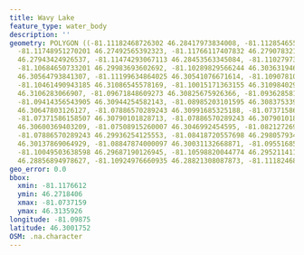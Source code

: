 ```yaml
---
title: Wavy Lake
feature_type: water_body
description: ''
geometry: POLYGON ((-81.11182468726302 46.28417973834008, -81.1128546555245 46.27184061179134,
  -81.11748951270201 46.27492565392323, -81.11766117407832 46.279078321015, -81.11336963965525
  46.27943424926537, -81.11474293067113 46.28453563345084, -81.11027973487083 46.29224612644837,
  -81.10684650733201 46.29983693602692, -81.10289829566244 46.30363194623403, -81.10581653907053
  46.30564793841307, -81.11199634864025 46.30541076671614, -81.10907810523214 46.3135925964767,
  -81.10461490943185 46.31086545578169, -81.10015171363155 46.31098402994218, -81.09689014746994
  46.3106283066907, -81.09671848609273 46.30825675926366, -81.09362858130832 46.30825675926366,
  -81.09414356543905 46.30944254582143, -81.08985203101595 46.30837533907561, -81.08332889869273
  46.30647803126127, -81.07886570289243 46.30991685325188, -81.07371586158507 46.31027258112727,
  -81.07371586158507 46.30790101828713, -81.07886570289243 46.30790101828713, -81.08229893043125
  46.30600369403209, -81.07508915260007 46.3046992454595, -81.08212726905406 46.30268321834381,
  -81.07886570289243 46.29936254125553, -81.08418720557698 46.29805793443928, -81.08418720557698
  46.30137869064929, -81.08847874000097 46.30031132668871, -81.09551685645495 46.29710910995891,
  -81.10049503638598 46.29687190126945, -81.10598820044774 46.29521141167465, -81.10701816870922
  46.28856894978627, -81.10924976660935 46.28821308087873, -81.11182468726302 46.28417973834008))
geo_error: 0.0
bbox:
  xmin: -81.1176612
  ymin: 46.2718406
  xmax: -81.0737159
  ymax: 46.3135926
longitude: -81.09875
latitude: 46.3001752
OSM: .na.character
---
```

